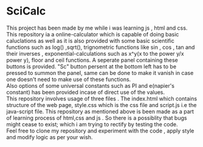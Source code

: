 # SciCalc
This project has been made by me while i was learning js , html and css.
This repository ia a online-calculator which is capable of doing basic caluclations as well as it is also provided with some basic scientific functions such as log() ,sqrt(), trignometric functions like sin , cos , tan and their inverses , exponential-calculations such as x^y(x to the power y/x power y), floor and ceil functions.
A seperate panel containing these buttons is provided.
"Sc" button persent at the bottom left has to be pressed to summon the panel, same can be done to make it vanish in case one doesn't need to make use of these functions.   
Also options of some universal constants such as PI and e(napier's constant) has been provided incase of direct use of the values.  
This repository involves usage of three files . The index.html which contains structure of the web page, style.css which is the css file and script.js i.e the java-script file.
This repository as mentioned above is been made as a part of learning process of html,css and js . 
So there is a possiblity that bugs might cease to exist; which i am trying to rectify by testing the code.  
Feel free to  clone my repository and experiment with the code , apply style and modify logic as per your wish. 
